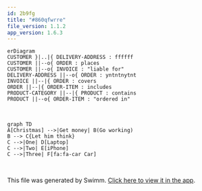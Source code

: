 ```yaml
---
id: 2b9fg
title: "#860qfwrre"
file_version: 1.1.2
app_version: 1.6.3
---
```


<!--MERMAID {width:100}-->
```mermaid
erDiagram
CUSTOMER }|..|{ DELIVERY-ADDRESS : ffffff
CUSTOMER ||--o{ ORDER : places
CUSTOMER ||--o{ INVOICE : "liable for"
DELIVERY-ADDRESS ||--o{ ORDER : yntntnytnt
INVOICE ||--|{ ORDER : covers
ORDER ||--|{ ORDER-ITEM : includes
PRODUCT-CATEGORY ||--|{ PRODUCT : contains
PRODUCT ||--o{ ORDER-ITEM : "ordered in"
```
<!--MCONTENT {content: "erDiagram<br/>\nCUSTOMER }|..|{ DELIVERY-ADDRESS : ffffff<br/>\nCUSTOMER ||--o{ ORDER : places<br/>\nCUSTOMER ||--o{ INVOICE : \"liable for\"<br/>\nDELIVERY-ADDRESS ||--o{ ORDER : yntntnytnt<br/>\nINVOICE ||--|{ ORDER : covers<br/>\nORDER ||--|{ ORDER-ITEM : includes<br/>\nPRODUCT-CATEGORY ||--|{ PRODUCT : contains<br/>\nPRODUCT ||--o{ ORDER-ITEM : \"ordered in\"<br/>"} --->

<br/>

<!--MERMAID {width:100}-->
```mermaid
graph TD
A[Christmas] -->|Get money| B(Go working)
B --> C{Let him think}
C -->|One| D[Laptop]
C -->|Two| E[iPhone]
C -->|Three| F[fa:fa-car Car]

```
<!--MCONTENT {content: "graph TD<br/>\nA\\[Christmas\\] \\-\\-\\>|Get money| B(Go working)<br/>\nB \\-\\-\\> C{Let him think}<br/>\nC \\-\\-\\>|One| D\\[Laptop\\]<br/>\nC \\-\\-\\>|Two| E\\[iPhone\\]<br/>\nC \\-\\-\\>|Three| F\\[fa:fa-car Car\\]<br/>\n<br/>"} --->

<br/>

This file was generated by Swimm. [Click here to view it in the app](https://swimm-web-app.web.app/repos/Z2l0aHViJTNBJTNBTm9hUmVwbyUzQSUzQU5vYW96ZXI=/docs/2b9fg).
